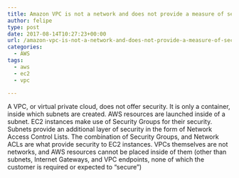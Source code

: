 ```yaml
---
title: Amazon VPC is not a network and does not provide a measure of security
author: felipe
type: post
date: 2017-08-14T10:27:23+00:00
url: /amazon-vpc-is-not-a-network-and-does-not-provide-a-measure-of-security/
categories:
  - AWS
tags:
  - aws
  - ec2
  - vpc

---
```

A VPC, or virtual private cloud, does not offer security. It is only a container, inside which subnets are created. AWS resources are launched inside of a subnet. EC2 instances make use of Security Groups for their security. Subnets provide an additional layer of security in the form of Network Access Control Lists. The combination of Security Groups, and Network ACLs are what provide security to EC2 instances. VPCs themselves are not networks, and AWS resources cannot be placed inside of them (other than subnets, Internet Gateways, and VPC endpoints, none of which the customer is required or expected to &#8220;secure&#8221;)